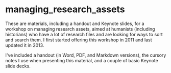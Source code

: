 # managing_research_assets
These are materials, including a handout and Keynote slides, for a workshop on managing research assets, aimed at humanists (including historians) who have a lot of research files and are looking for ways to sort and search them. I first started offering this workshop in 2011 and last updated it in 2013.  

I've included a handout (in Word, PDF, and Markdown versions), the cursory notes I use when presenting this material, and a couple of basic Keynote slide decks.
